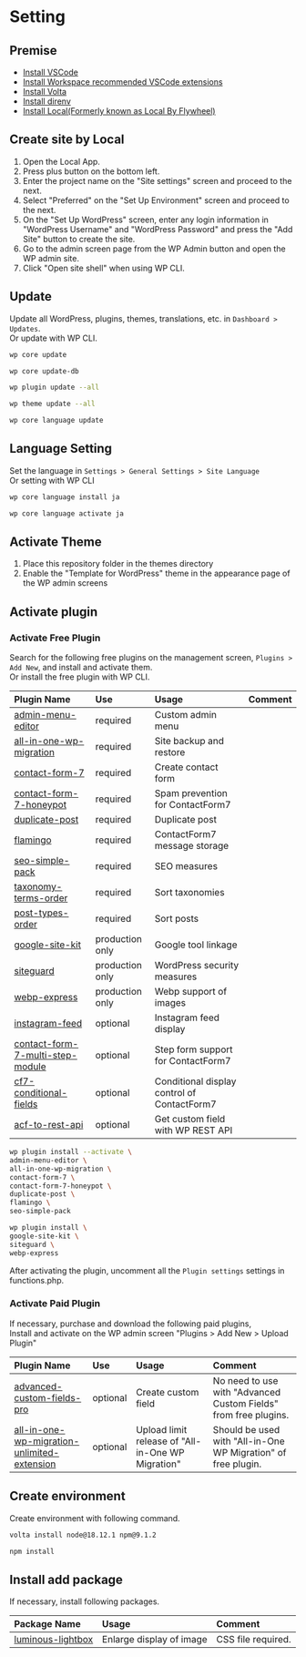 # Setting

## Premise

- [Install VSCode](https://azure.microsoft.com/ja-jp/products/visual-studio-code/)
- [Install Workspace recommended VSCode extensions](https://code.visualstudio.com/docs/editor/extension-marketplace#_workspace-recommended-extensions)
- [Install Volta](https://docs.volta.sh/guide/getting-started)
- [Install direnv](https://github.com/direnv/direnv)
- [Install Local(Formerly known as Local By Flywheel)](https://localwp.com/)

## Create site by Local

1. Open the Local App.
2. Press plus button on the bottom left.
3. Enter the project name on the "Site settings" screen and proceed to the next.
4. Select "Preferred" on the "Set Up Environment" screen and proceed to the next.
5. On the "Set Up WordPress" screen, enter any login information in "WordPress Username" and "WordPress Password" and press the "Add Site" button to create the site.
6. Go to the admin screen page from the WP Admin button and open the WP admin site.
7. Click "Open site shell" when using WP CLI.

## Update

Update all WordPress, plugins, themes, translations, etc. in `Dashboard > Updates`.  
Or update with WP CLI.  

```zsh
wp core update

wp core update-db

wp plugin update --all

wp theme update --all

wp core language update
```

## Language Setting

Set the language in `Settings > General Settings > Site Language`  
Or setting with WP CLI  

```zsh
wp core language install ja

wp core language activate ja
```

## Activate Theme

1. Place this repository folder in the themes directory
2. Enable the "Template for WordPress" theme in the appearance page of the WP admin screens

## Activate plugin

### Activate Free Plugin

Search for the following free plugins on the management screen, `Plugins > Add New`, and install and activate them.  
Or install the free plugin with WP CLI.  

| Plugin Name | Use | Usage | Comment |
|:------------|:----|:------|:--------|
| [admin-menu-editor](https://ja.wordpress.org/plugins/admin-menu-editor/) | required | Custom admin menu |  |
| [all-in-one-wp-migration](https://ja.wordpress.org/plugins/all-in-one-wp-migration/) | required | Site backup and restore |  |
| [contact-form-7](https://ja.wordpress.org/plugins/contact-form-7/) | required | Create contact form |  |
| [contact-form-7-honeypot](https://ja.wordpress.org/plugins/contact-form-7-honeypot/) | required | Spam prevention for ContactForm7 |  |
| [duplicate-post](https://ja.wordpress.org/plugins/duplicate-post/) | required | Duplicate post |  |
| [flamingo](https://ja.wordpress.org/plugins/flamingo/)| required | ContactForm7 message storage |  |
| [seo-simple-pack](https://ja.wordpress.org/plugins/seo-simple-pack/) | required | SEO measures |  |
| [taxonomy-terms-order](https://ja.wordpress.org/plugins/taxonomy-terms-order/) | required | Sort taxonomies |  |
| [post-types-order](https://ja.wordpress.org/plugins/post-types-order/) | required | Sort posts |  |
| [google-site-kit](https://ja.wordpress.org/plugins/google-site-kit/) | production only | Google tool linkage |  |
| [siteguard](https://ja.wordpress.org/plugins/siteguard/) | production only | WordPress security measures |  |
| [webp-express](https://ja.wordpress.org/plugins/webp-express/) | production only | Webp support of images |  |
| [instagram-feed](https://ja.wordpress.org/plugins/instagram-feed/) | optional | Instagram feed display |  |
| [contact-form-7-multi-step-module](https://ja.wordpress.org/plugins/contact-form-7-multi-step-module/) | optional | Step form support for ContactForm7 |  |
| [cf7-conditional-fields](https://ja.wordpress.org/plugins/cf7-conditional-fields/) | optional | Conditional display control of ContactForm7 |  |
| [acf-to-rest-api](https://ja.wordpress.org/plugins/acf-to-rest-api/) | optional | Get custom field with WP REST API |  |

```zsh
wp plugin install --activate \
admin-menu-editor \
all-in-one-wp-migration \
contact-form-7 \
contact-form-7-honeypot \
duplicate-post \
flamingo \
seo-simple-pack

wp plugin install \
google-site-kit \
siteguard \
webp-express
```

After activating the plugin, uncomment all the `Plugin settings` settings in functions.php.  

### Activate Paid Plugin

If necessary, purchase and download the following paid plugins,  
Install and activate on the WP admin screen "Plugins > Add New > Upload Plugin"  

| Plugin Name | Use | Usage | Comment |
|:------------|:----|:------|:--------|
| [advanced-custom-fields-pro](https://www.advancedcustomfields.com/) | optional | Create custom field | No need to use with "Advanced Custom Fields" from free plugins.  |
| [all-in-one-wp-migration-unlimited-extension](https://servmask.com/products/unlimited-extension) | optional | Upload limit release of "All-in-One WP Migration"  | Should be used with "All-in-One WP Migration" of free plugin. |

## Create environment

Create environment with following command.  

```zsh
volta install node@18.12.1 npm@9.1.2

npm install
```

## Install add package

If necessary, install following packages.  

| Package Name | Usage | Comment |
|:-------------|:------|:--------|
| [luminous-lightbox](https://github.com/imgix/luminous) | Enlarge display of image | CSS file required. |
